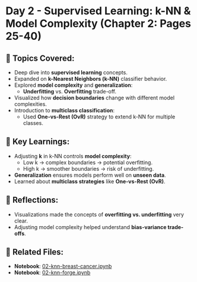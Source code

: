 # Day 2 - Supervised Learning: k-NN & Model Complexity (Chapter 2: Pages 25-40)

## 📖 Topics Covered:
- Deep dive into **supervised learning** concepts.
- Expanded on **k-Nearest Neighbors (k-NN)** classifier behavior.
- Explored **model complexity** and **generalization**:
  - **Underfitting** vs. **Overfitting** trade-off.
- Visualized how **decision boundaries** change with different model complexities.
- Introduction to **multiclass classification**:
  - Used **One-vs-Rest (OvR)** strategy to extend k-NN for multiple classes.

## 🧠 Key Learnings:
- Adjusting **k** in k-NN controls **model complexity**:
  - Low k → complex boundaries → potential overfitting.
  - High k → smoother boundaries → risk of underfitting.
- **Generalization** ensures models perform well on **unseen data**.
- Learned about **multiclass strategies** like **One-vs-Rest (OvR)**.

## 🚀 Reflections:
- Visualizations made the concepts of **overfitting vs. underfitting** very clear.
- Adjusting model complexity helped understand **bias-variance trade-offs**.

## 🔗 Related Files:
- **Notebook**: [02-knn-breast-cancer.ipynb](../JupyterNotebooks/02-knn-breast-cancer.ipynb)
- **Notebook**: [02-knn-forge.ipynb](../JupyterNotebooks/02-knn-forge.ipynb)